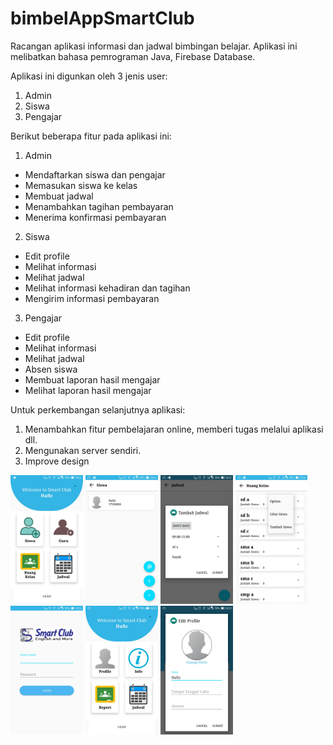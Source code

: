 # bimbelAppSmartClub
Racangan aplikasi informasi dan jadwal bimbingan belajar.
Aplikasi ini melibatkan bahasa pemrograman Java, Firebase Database.

Aplikasi ini digunkan oleh 3 jenis user:
1. Admin
2. Siswa
3. Pengajar

Berikut beberapa fitur pada aplikasi ini:
1. Admin
  - Mendaftarkan siswa dan pengajar
  - Memasukan siswa ke kelas
  - Membuat jadwal
  - Menambahkan tagihan pembayaran
  - Menerima konfirmasi pembayaran
  
2. Siswa
  - Edit profile
  - Melihat informasi
  - Melihat jadwal
  - Melihat informasi kehadiran dan tagihan
  - Mengirim informasi pembayaran

3. Pengajar
  - Edit profile
  - Melihat informasi
  - Melihat jadwal
  - Absen siswa
  - Membuat laporan hasil mengajar
  - Melihat laporan hasil mengajar

Untuk perkembangan selanjutnya aplikasi:
1. Menambahkan fitur pembelajaran online, memberi tugas melalui aplikasi dll.
2. Mengunakan server sendiri.
3. Improve design


<img src="https://github.com/hafizzafarahmad/ScreenshotApp/blob/master/Screenshot_20191227-105140.jpg" width="23%"></img> 
<img src="https://github.com/hafizzafarahmad/ScreenshotApp/blob/master/Screenshot_20191227-105151.jpg" width="23%"></img> 
<img src="https://github.com/hafizzafarahmad/ScreenshotApp/blob/master/Screenshot_20191227-105221.jpg" width="23%"></img> 
<img src="https://github.com/hafizzafarahmad/ScreenshotApp/blob/master/Screenshot_20191227-105234.jpg" width="23%"></img>
<br/>
<img src="https://github.com/hafizzafarahmad/ScreenshotApp/blob/master/Screenshot_20191227-105250.jpg" width="23%"></img> 
<img src="https://github.com/hafizzafarahmad/ScreenshotApp/blob/master/Screenshot_20191227-105313.jpg" width="23%"></img> 
<img src="https://github.com/hafizzafarahmad/ScreenshotApp/blob/master/Screenshot_20191227-105322.jpg" width="23%"></img> 


